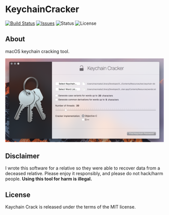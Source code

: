 KeychainCracker
===============

[![Build Status](https://img.shields.io/travis/macmade/KeychainCracker.svg?branch=master&style=flat)](https://travis-ci.org/macmade/KeychainCracker)
[![Issues](http://img.shields.io/github/issues/macmade/KeychainCracker.svg?style=flat)](https://github.com/macmade/KeychainCracker/issues)
![Status](https://img.shields.io/badge/status-active-brightgreen.svg?style=flat)
![License](https://img.shields.io/badge/license-mit-brightgreen.svg?style=flat)

About
-----

macOS keychain cracking tool.

![Cracker](Assets/Cracker.png "Cracker")

Disclaimer
----------

I wrote this software for a relative so they were able to recover data from a deceased relative. Please enjoy it responsibly, and please do not hack/harm people.
**Using this tool for harm is illegal.**  

License
-------

Kaychain Crack is released under the terms of the MIT license.
